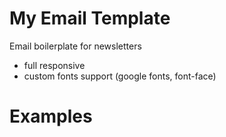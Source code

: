 # My Email Template
Email boilerplate for newsletters

- full responsive
- custom fonts support (google fonts, font-face)

# Examples

